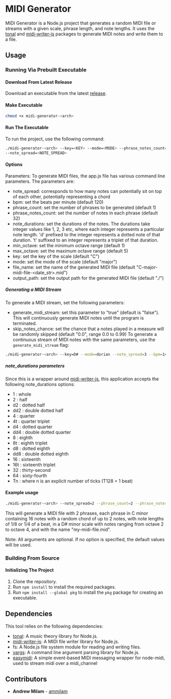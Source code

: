 # MIDI Generator

MIDI Generator is a Node.js project that generates a random MIDI file or streams with a given scale, phrase length, and note lengths. It uses the [tonal](https://www.npmjs.com/package/tonal) and [midi-writer-js](https://www.npmjs.com/package/midi-writer-js) packages to generate MIDI notes and write them to a file.

## Usage

### Running Via Prebuilt Executable 

#### Download From Latest Release

Download an executable from the latest [release](https://github.com/ammilam/midi-generator/releases/tag/latest).

#### Make Executable

```bash
chmod +x midi-generator-<arch>
```

#### Run The Executable

To run the project, use the following command:

```bash
./midi-generator-<arch> --key=<KEY> --mode=<MODE> --phrase_notes_count=<PHRASE_NOTES_COUNT> --note_durations=<note_durations> --min_octave=<MIN_OCTAVE> --max_octave=<MAX_OCTAVE> --file_name=<FILE_NAME>
--note_spread=<NOTE_SPREAD>
```

#### Options

Parameters:
To generate MIDI files, the app.js file has various command line parameters. The parameters are:
- note_spread: corresponds to how many notes can potentially sit on top of each other, potentially representing a chord
- bpm: set the beats per minute (default 120)
- phrase_count: set the number of phrases to be generated (default 1)
- phrase_notes_count: set the number of notes in each phrase (default 32)
- note_durations: set the durations of the notes. The durations take integer values like 1, 2, 3 etc, where each integer represents a particular note length. 'd' prefixed to the integer represents a dotted note of that duration. 't' suffixed to an integer represents a triplet of that duration.
- min_octave: set the minimum octave range (default 1)
- max_octave: set the maximum octave range (default 5)
- key: set the key of the scale (default "C")
- mode: set the mode of the scale (default "major")
- file_name: set the name of the generated MIDI file (default "C-major-midi-file-<date_str>.mid")
- output_path: set the output path for the generated MIDI file (default "./")

##### Generating a MIDI Stream

To generate a MIDI stream, set the following parameters:
- generate_midi_stream: set this parameter to "true" (default is "false"). This will continuously generate MIDI notes until the program is terminated. 
- skip_notes_chance: set the chance that a notes played in a measure will be randomly skipped (default "0.0", range 0.0 to 0.99)
To generate a continuous stream of MIDI notes with the same parameters, use the `generate_midi_stream` flag:

```bash
./midi-generator-<arch> --key=D# --mode=dorian --note_spread=3 --bpm=140 --velocity=100 --generate_midi_stream="true" --midi_channel=7
```
##### note_durations parameters

Since this is a wrapper around [midi-writer-js](https://www.npmjs.com/package/midi-writer-js), this application accepts the following note_durations options:

- 1 : whole
- 2 : half
- d2 : dotted half
- dd2 : double dotted half
- 4 : quarter
- 4t : quarter triplet
- d4 : dotted quarter
- dd4 : double dotted quarter
- 8 : eighth
- 8t : eighth triplet
- d8 : dotted eighth
- dd8 : double dotted eighth
- 16 : sixteenth
- 16t : sixteenth triplet
- 32 : thirty-second
- 64 : sixty-fourth
- Tn : where n is an explicit number of ticks (T128 = 1 beat)


#### Example usage

```bash
./midi-generator-<arch> --note_spread=2 --phrase_count=2 --phrase_notes_count=16 --note_durations=8,4 --min_octave=2 --max_octave=4 --key=C --mode=minor --file_name="my-midi-file.mid"
```

This will generate a MIDI file with 2 phrases, each phrase in C minor containing 16 notes with a random chord of up to 2 notes, with note lengths of 1/8 or 1/4 of a beat, in a D# minor scale with notes ranging from octave 2 to octave 4, and with the name "my-midi-file.mid".

Note: All arguments are optional. If no option is specified, the default values will be used.


### Building From Source

#### Initializing The Project

1. Clone the repository.
2. Run `npm install` to install the required packages.
3. Run `npm install --global pkg` to install the `pkg` package for creating an executable.

## Dependencies

This tool relies on the following dependencies:

- [tonal](https://www.npmjs.com/package/tonal): A music theory library for Node.js.
- [midi-writer-js](https://www.npmjs.com/package/midi-writer-js): A MIDI file writer library for Node.js.
- fs: A Node.js file system module for reading and writing files.
- [yargs](https://www.npmjs.com/package/yargs): A command line argument parsing library for Node.js.
- [easymidi](https://www.npmjs.com/package/easymidi): A simple event-based MIDI messaging wrapper for node-midi, used to stream midi over a midi_channel

## Contributors

- **Andrew Milam** - [ammilam](https://github.com/ammilam)
